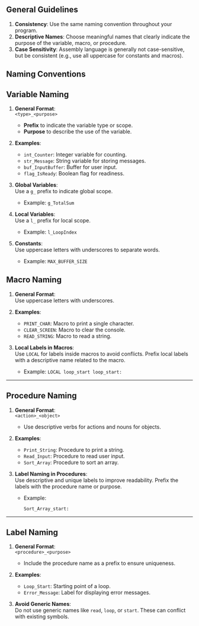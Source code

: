 ## **General Guidelines**

1. **Consistency**: Use the same naming convention throughout your program.
2. **Descriptive Names**: Choose meaningful names that clearly indicate the purpose of the variable, macro, or procedure.
3. **Case Sensitivity**: Assembly language is generally not case-sensitive, but be consistent (e.g., use all uppercase for constants and macros).

## **Naming Conventions**

## **Variable Naming**

1. **General Format**:  
   `<type>_<purpose>`

   - **Prefix** to indicate the variable type or scope.
   - **Purpose** to describe the use of the variable.

2. **Examples**:

   - `int_Counter`: Integer variable for counting.
   - `str_Message`: String variable for storing messages.
   - `buf_InputBuffer`: Buffer for user input.
   - `flag_IsReady`: Boolean flag for readiness.

3. **Global Variables**:  
   Use a `g_` prefix to indicate global scope.

   - Example: `g_TotalSum`

4. **Local Variables**:  
   Use a `l_` prefix for local scope.

   - Example: `l_LoopIndex`

5. **Constants**:  
   Use uppercase letters with underscores to separate words.

   - Example: `MAX_BUFFER_SIZE`

## **Macro Naming**

1. **General Format**:  
   Use uppercase letters with underscores.
2. **Examples**:

   - `PRINT_CHAR`: Macro to print a single character.
   - `CLEAR_SCREEN`: Macro to clear the console.
   - `READ_STRING`: Macro to read a string.

3. **Local Labels in Macros**:  
   Use `LOCAL` for labels inside macros to avoid conflicts. Prefix local labels with a descriptive name related to the macro.

   - Example:
     `LOCAL loop_start loop_start:`

---

## **Procedure Naming**

1. **General Format**:  
   `<action>_<object>`

   - Use descriptive verbs for actions and nouns for objects.

2. **Examples**:

   - `Print_String`: Procedure to print a string.
   - `Read_Input`: Procedure to read user input.
   - `Sort_Array`: Procedure to sort an array.

3. **Label Naming in Procedures**:  
   Use descriptive and unique labels to improve readability. Prefix the labels with the procedure name or purpose.

   - Example:

     `Sort_Array_start:`

---

## **Label Naming**

1. **General Format**:  
   `<procedure>_<purpose>`
   - Include the procedure name as a prefix to ensure uniqueness.
2. **Examples**:

   - `Loop_Start`: Starting point of a loop.
   - `Error_Message`: Label for displaying error messages.

3. **Avoid Generic Names**:  
   Do not use generic names like `read`, `loop`, or `start`. These can conflict with existing symbols.
